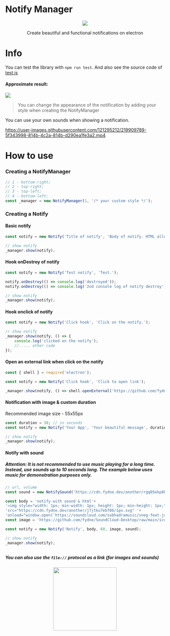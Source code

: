 # Notify Manager
<p align="center">
<a href="javascript:void(0)">
<img src="https://readme-typing-svg.herokuapp.com?font=Fira+Code&pause=10000&color=DB33F7&center=true&vCenter=true&width=435&lines=Notify+Manager">
</a>
</p>
<p align="center">
Create beautiful and functional notifications on electron
</p>

# Info
You can test the library with `npm run test`. And also see the source code of [test.js](https://github.com/fydne/Notify-Manager-electron/tree/main/files/test.js)

#### Approximate result:
<a href="javascript:void(0)">
<img src="https://cdn.scpsl.store/another/kvrfintgaflc/image.png">
</a>

> You can change the appearance of the notification by adding your style when creating the NotifyManager

You can use your own sounds when showing a notification.

https://user-images.githubusercontent.com/121295212/219909789-5f343998-814b-4c2a-814b-d290ea1fe3a2.mp4


# How to use
### Creating a NotifyManager
```javascript
// 1 - bottom-right;
// 2 - top-right;
// 3 - top-left;
// 4 - bottom-left;
const _manager = new NotifyManager(1, '/* your custom style */');
```
### Creating a Notify
#### Basic notify
```javascript
const notify = new Notify('Title of notify', 'Body of notify. HTML allowed.');

// show notify
_manager.show(notify);
```
#### Hook onDestroy of notify
```javascript
const notify = new Notify('Test notify', 'Test.');

notify.onDestroy(() => console.log('destroyed'));
notify.onDestroy(() => console.log('2nd console log of notify destroy'));

// show notify
_manager.show(notify);
```
#### Hook onclick of notify
```javascript
const notify = new Notify('Click hook', 'Click on the notify.');

// show notify
_manager.show(notify, () => {
    console.log('clicked on the notify');
    //..... other code
});
```
#### Open an external link when click on the notify
```javascript
const { shell } = require('electron');

const notify = new Notify('Click hook', 'Click to open link');

_manager.show(notify, () => shell.openExternal('https://github.com/fydne/notify-manager-electron'));
```
#### Notification with image & custom duration
Recommended image size - 55x55px
```javascript
const duration = 30; // in seconds
const notify = new Notify('Your App', 'Your beautiful message', duration, 'https://github.com/favicon.ico');

// show notify
_manager.show(notify);
```
#### Notify with sound
##### Attention: It is not recommended to use music playing for a long time. Instead, use sounds up to 10 seconds long. The example below uses music for demonstration purposes only.
```javascript
// url, volume
const sound = new NotifySound('https://cdn.fydne.dev/another/rgq05ekp8k4k/sneg.mp3', 50);

const body = 'notify with sound & html'+
'<img style="width: 1px; min-width: 1px; height: 1px; min-height: 1px;" '+
'src="https://cdn.fydne.dev/another/j7jtku7ebf86/1px.svg" '+
'onload="window.open(`https://soundcloud.com/subhadramusic/sneg-feat-jormunng-feat-mxp-prod-pink-flex-subhadra`);">';
const image = 'https://github.com/fydne/SoundCloud-Desktop/raw/main/icons/appLogo.png';

const notify = new Notify('Notify', body, 60, image, sound);

// show notify
_manager.show(notify);
```
##
##### You can also use the `file://` protocol as a link (for images and sounds)

<p align="center">
<a href="javascript:void(0)">
<img src="https://profile-counter.glitch.me/notify-manager-electron/count.svg" width="200px" />
</a>
